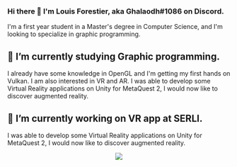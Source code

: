 ### Hi there 👋 I'm Louis Forestier, aka Ghalaodh#1086 on Discord.

I'm a first year student in a Master's degree in Computer Science, and I'm looking to specialize in graphic programming. 

## 🌱 I’m currently studying Graphic programming.
I already have some knowledge in OpenGL and I'm getting my first hands on Vulkan.
I am also interested in VR and AR. I was able to develop some Virtual Reality applications on Unity for MetaQuest 2, I would now like to discover augmented reality.

## 🔭 I’m currently working on VR app at SERLI.
I was able to develop some Virtual Reality applications on Unity for MetaQuest 2, I would now like to discover augmented reality.
<p align="center">
<img src="https://github-readme-stats.vercel.app/api/top-langs/?username=louisforestier&layout=compact&theme=gotham" />
</p>

<!--
**louisforestier/louisforestier** is a ✨ _special_ ✨ repository because its `README.md` (this file) appears on your GitHub profile.

Here are some ideas to get you started:

- 🔭 I’m currently working on ...
- 🌱 I’m currently learning ...
- 👯 I’m looking to collaborate on ...
- 🤔 I’m looking for help with ...
- 💬 Ask me about ...
- 📫 How to reach me: ...
- 😄 Pronouns: ...
- ⚡ Fun fact: ...
-->
